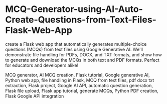 # MCQ-Generator-using-AI-Auto-Create-Questions-from-Text-Files-Flask-Web-App


create a Flask web app that automatically generates multiple-choice questions (MCQs) from text files using Google Generative AI. We'll demonstrate file handling for PDFs, DOCX, and TXT formats, and show how to generate and download the MCQs in both text and PDF formats. Perfect for educators and developers alike!


MCQ generator, AI MCQ creation, Flask tutorial, Google generative AI, Python web app, file handling in Flask, MCQ from text files, pdf docx txt extraction, Flask project, Google AI API, automatic question generation, Flask file upload, Flask app tutorial, generate MCQs, Python PDF creation, Flask Google API integration
